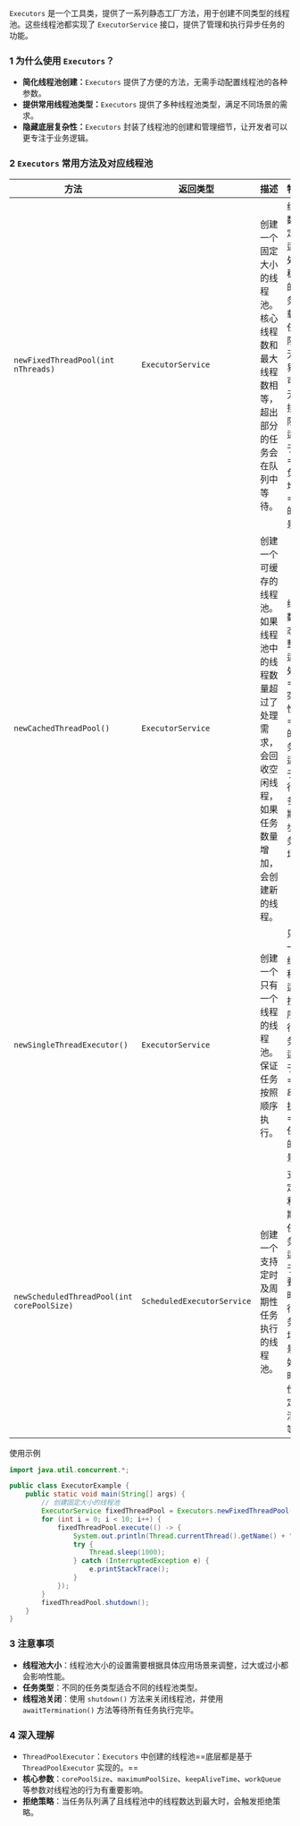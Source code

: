 `Executors` 是一个工具类，提供了一系列静态工厂方法，用于创建不同类型的线程池。这些线程池都实现了 `ExecutorService` 接口，提供了管理和执行异步任务的功能。

### 1   为什么使用 `Executors`？

- **简化线程池创建：**`Executors` 提供了方便的方法，无需手动配置线程池的各种参数。
- **提供常用线程池类型：**`Executors` 提供了多种线程池类型，满足不同场景的需求。
- **隐藏底层复杂性：**`Executors` 封装了线程池的创建和管理细节，让开发者可以更专注于业务逻辑。

### 2   `Executors` 常用方法及对应线程池

| 方法                                       | 返回类型                   | 描述                                                         | 特点                                                         |
| ------------------------------------------ | -------------------------- | ------------------------------------------------------------ | ------------------------------------------------------------ |
| `newFixedThreadPool(int nThreads)`         | `ExecutorService`          | 创建一个固定大小的线程池。核心线程数和最大线程数相等，超出部分的任务会在队列中等待。 | 线程数固定，适合处理稳定的任务负载。<br>任务队列无界，可以无限排队。<br/>适用于==负载均衡==的场景。 |
| `newCachedThreadPool()`                    | `ExecutorService`          | 创建一个可缓存的线程池。如果线程池中的线程数量超过了处理需求，会回收空闲线程，如果任务数量增加，会创建新的线程。 | 线程数动态调整，适合处理==突发性==的任务。<br/>适用于执行很多短期异步任务的场景 |
| `newSingleThreadExecutor()`                | `ExecutorService`          | 创建一个只有一个线程的线程池。保证任务按照顺序执行。         | 只有一个线程，适合按顺序执行任务。<br/>适用于==串行执行==任务的场景。 |
| `newScheduledThreadPool(int corePoolSize)` | `ScheduledExecutorService` | 创建一个支持定时及周期性任务执行的线程池。                   | 支持定时和周期性任务。<br/>适用于需要定时执行任务的场景，如定时备份、定时清理等。 |

使用示例

```java
import java.util.concurrent.*;

public class ExecutorExample {
    public static void main(String[] args) {
        // 创建固定大小的线程池
        ExecutorService fixedThreadPool = Executors.newFixedThreadPool(5);
        for (int i = 0; i < 10; i++) {
            fixedThreadPool.execute(() -> {
                System.out.println(Thread.currentThread().getName() + " is running");
                try {
                    Thread.sleep(1000);
                } catch (InterruptedException e) {
                    e.printStackTrace();
                }
            });
        }
        fixedThreadPool.shutdown();
    }
}
```

### 3   注意事项

- **线程池大小**：线程池大小的设置需要根据具体应用场景来调整，过大或过小都会影响性能。
- **任务类型**：不同的任务类型适合不同的线程池类型。
- **线程池关闭**：使用 `shutdown()` 方法来关闭线程池，并使用 `awaitTermination()` 方法等待所有任务执行完毕。

### 4   深入理解

- `ThreadPoolExecutor`：`Executors` 中创建的线程池==底层都是基于 `ThreadPoolExecutor` 实现的。==
- **核心参数**：`corePoolSize`、`maximumPoolSize`、`keepAliveTime`、`workQueue` 等参数对线程池的行为有重要影响。
- **拒绝策略**：当任务队列满了且线程池中的线程数达到最大时，会触发拒绝策略。

